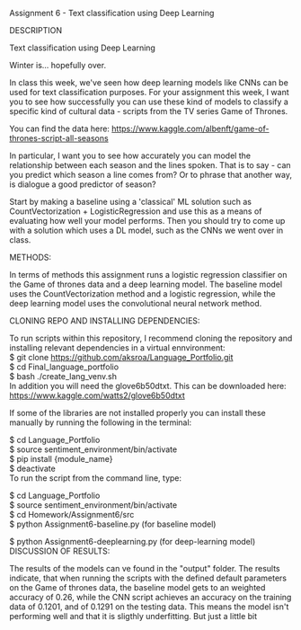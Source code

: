 Assignment 6 - Text classification using Deep Learning

DESCRIPTION

Text classification using Deep Learning

Winter is... hopefully over.
                                                                                                                                                                                                                                                                                          
In class this week, we've seen how deep learning models like CNNs can be used for text classification purposes. For your assignment this week, I want you to see how successfully you can use these kind of models to classify a specific kind of cultural data - scripts from the TV series Game of Thrones.



You can find the data here: https://www.kaggle.com/albenft/game-of-thrones-script-all-seasons



In particular, I want you to see how accurately you can model the relationship between each season and the lines spoken. That is to say - can you predict which season a line comes from? Or to phrase that another way, is dialogue a good predictor of season?



Start by making a baseline using a 'classical' ML solution such as CountVectorization + LogisticRegression and use this as a means of evaluating how well your model performs. Then you should try to come up with a solution which uses a DL model, such as the CNNs we went over in class.                                                                                                                                                                                                                                                                                    

METHODS:

In terms of methods this assignment runs a logistic regression classifier on the Game of thrones data and a deep learning model. The baseline  model uses the CountVectorization method and a logistic regression, while the deep learning model uses the convolutional neural network method. 

CLONING REPO AND INSTALLING DEPENDENCIES:                                                                                                    
                                                                                                                                             
To run scripts within this repository, I recommend cloning the repository and installing relevant dependencies in a virtual ennvironment:        
$ git clone https://github.com/aksroa/Language_Portfolio.git                                                                                                      
$ cd Final_language_portfolio                                                                                                                          
$ bash ./create_lang_venv.sh                                                                                                                                                                                                                                                 
In addition you will need the glove6b50dtxt. This can be downloaded here: https://www.kaggle.com/watts2/glove6b50dtxt                                                                                                                                                                                                                                                                                                                

If some of the libraries are not installed properly you can install these manually by running the following in the terminal:                   

$ cd Language_Portfolio                                                                                                                                                                                                                                            
$ source sentiment_environment/bin/activate                                                                                                  
$ pip install {module_name}                                                                                                                  
$ deactivate                                                                                                                                                                                                                                                                             
                                                                                                                                                                                  To run the script from the command line, type:
                                                                                                                                            
$ cd Language_Portfolio                                                                                                                                
$ source sentiment_environment/bin/activate                                                                                                  
$ cd Homework/Assignment6/src                                                                                                                
$ python Assignment6-baseline.py (for baseline model)                                                
             
$ python Assignment6-deeplearning.py (for deep-learning model)                                                                                                                                                                                                                                                                                                                                                                                                                                                                                     DISCUSSION OF RESULTS:

The results of the models can ve found in the "output" folder. The results indicate, that when running the scripts with the defined default parameters on the Game of thrones data, the baseline model gets to an weighted accuracy of 0.26, while the CNN script achieves an accuracy on the training data of 0.1201, and of 0.1291 on the testing data. This means the model isn't performing well and that it is sligthly underfitting. But just a little bit
                                                                                                                                             
